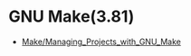 # GNU Make(3.81)

  * [Make/Managing_Projects_with_GNU_Make](Make/Managing_Projects_with_GNU_Make.html)
